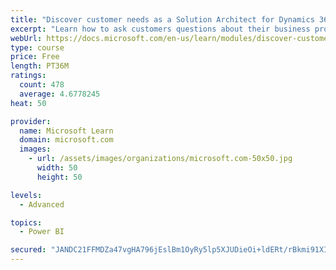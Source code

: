 ```yaml
---
title: "Discover customer needs as a Solution Architect for Dynamics 365 and Power Platform"
excerpt: "Learn how to ask customers questions about their business processes and feature requirements to create a viable solution."
webUrl: https://docs.microsoft.com/en-us/learn/modules/discover-customer-needs/
type: course
price: Free
length: PT36M
ratings:
  count: 478
  average: 4.6778245
heat: 50

provider:
  name: Microsoft Learn
  domain: microsoft.com
  images:
    - url: /assets/images/organizations/microsoft.com-50x50.jpg
      width: 50
      height: 50

levels:
  - Advanced

topics:
  - Power BI

secured: "JANDC21FFMDZa47vgHA796jEslBm1OyRy5lp5XJUDieOi+ldERt/rBkmi91XIpReaxXbQQezsDOZJorDjB2sU7WIzRXkQky7JLNC9XIqV2RENH5azAqRem7Lj6RIOJ17hza1FeGTJrotiQcVqI7DDGLa22rxd9fpJjIZZWeievtniRU/LPbVT+X80tj8icHkLnh9uxc7FKvi4KfV1P0zSTyq35VYHIcwtlbUxBrDMNwqL5N+J6ux6aU1JXwGOAzrUhGnbqIBsJ7dZN01EIqZmtq190dRys5OlTOpVk7tV/ZCccS/LJDwd1Uq/ZuWixOfm8XcLc/pDLprO1jMBXCL+O9ZIOHdXhHQ+p6ITXCCdnIWcmVVTNXpCXyvwR2xmqoLrIuyRLGpyI8MYBq5S7hZ9DMHEh5ypb3EwZNg3i7yy9k=;sOw0r1P9psFuDOam47ME5Q=="
---
```


